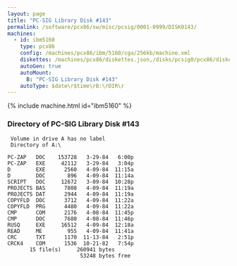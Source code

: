 ```yaml
---
layout: page
title: "PC-SIG Library Disk #143"
permalink: /software/pcx86/sw/misc/pcsig/0001-0999/DISK0143/
machines:
  - id: ibm5160
    type: pcx86
    config: /machines/pcx86/ibm/5160/cga/256kb/machine.xml
    diskettes: /machines/pcx86/diskettes.json,/disks/pcsig0/pcx86/diskettes.json
    autoGen: true
    autoMount:
      B: "PC-SIG Library Disk #143"
    autoType: $date\r$time\rB:\rDIR\r
---
```


{% include machine.html id="ibm5160" %}

### Directory of PC-SIG Library Disk #143

     Volume in drive A has no label
     Directory of A:\

    PC-ZAP   DOC    153728   3-29-84   6:00p
    PC-ZAP   EXE     42112   3-29-84   3:04p
    D        EXE      2560   4-09-84  11:15a
    D        DOC       896   4-09-84  11:14a
    SCRIPT   DOC     12672   3-09-84  10:28p
    PROJECTS BAS      7808   4-09-84  11:19a
    PROJECTS DAT      2944   4-09-84  11:19a
    COPYFLD  DOC      3712   4-09-84  11:22a
    COPYFLD  PRG      4480   4-09-84  11:22a
    CMP      COM      2176   4-08-84  11:45p
    CMP      DOC      7680   4-08-84  11:46p
    RUSQ     EXE     16512   4-09-84  12:18a
    READ     ME        955   4-09-84  11:41a
    CRC      TXT      1170  11-13-84   2:51p
    CRCK4    COM      1536  10-21-82   7:54p
           15 file(s)     260941 bytes
                           53248 bytes free
